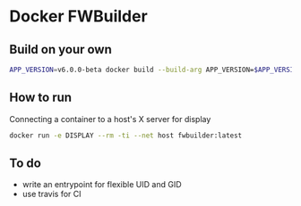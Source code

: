 # Docker FWBuilder

## Build on your own

```bash
APP_VERSION=v6.0.0-beta docker build --build-arg APP_VERSION=$APP_VERSION -t fwbuilder:$APP_VERSION .
```

## How to run

Connecting a container to a host's X server for display

```bash
docker run -e DISPLAY --rm -ti --net host fwbuilder:latest
```

## To do

  - write an entrypoint for flexible UID and GID
  - use travis for CI